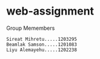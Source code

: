 # web-assignment

Group Memembers

    Sireat Mihretu.....1203295
    Beamlak Samson.....1201083
    Liyu Alemayehu.....1202238
